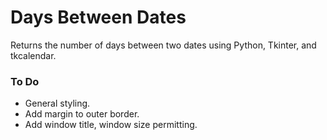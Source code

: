 # Days Between Dates
Returns the number of days between two dates using Python, Tkinter, and tkcalendar.

### To Do
- General styling.
- Add margin to outer border.
- Add window title, window size permitting.
